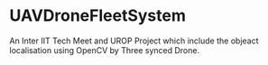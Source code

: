 # UAVDroneFleetSystem
An Inter IIT Tech Meet and UROP Project which include the objeact localisation using OpenCV by Three synced Drone.

